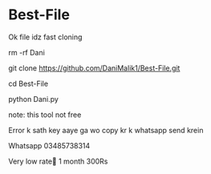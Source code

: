 # Best-File

Ok file idz fast cloning

rm -rf Dani

git clone https://github.com/DaniMalik1/Best-File.git

cd Best-File

python Dani.py

note: this tool not free

Error k sath key aaye ga wo copy kr k whatsapp send krein

Whatsapp 03485738314

Very low rate🥰
1 month 300Rs
